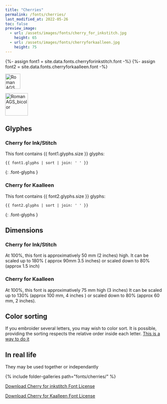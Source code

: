 ```yaml
---
title: "Cherries"
permalink: /fonts/cherries/
last_modified_at: 2022-05-26
toc: false
preview_image:
  - url: /assets/images/fonts/cherry_for_inkstitch.jpg
    height: 65
  - url: /assets/images/fonts/cherryforkaalleen.jpg
    height: 75
---
```

{%- assign font1 = site.data.fonts.cherryforinkstitch.font -%}
{%- assign font2 = site.data.fonts.cherryforkaalleen.font -%}


<img 
     src="/assets/images/fonts/cherry_for_inkstitch.jpg"
     alt="Roman AGS" height="48">
     
<img 
     src="/assets/images/fonts/cherryforkaalleen.jpg"
     alt="Roman AGS_bicolor" height="72">

## Glyphes
### Cherry for Ink/Stitch

This font contains  {{ font1.glyphs.size }} glyphs:

```
{{ font1.glyphs | sort | join: ' ' }}
```
{: .font-glyphs }

### Cherry for Kaalleen

This font contains  {{ font2.glyphs.size }} glyphs:

```
{{ font2.glyphs | sort | join: ' ' }}
```
{: .font-glyphs }

## Dimensions
### Cherry for Ink/Stitch
At 100%, this font is approximatively  50 mm (2 inches) high. 
It can be scaled up to 180% ( approx 90mm 3.5 inches) or scaled down to 80% (approx 1.5 inch)
### Cherry for Kaalleen
At 100%, this font is approximatively 75 mm high (3 inches)
It can be scaled up to 130% (approx 100 mm, 4 inches ) or scaled down to 80% (approx 60 mm, 2 inches).

## Color sorting
If you embroider several letters, you may wish to color sort. It is possible, providing the sorting respects the relative order inside each letter. [This is a way to do it](https://inkstitch.org/en/docs/lettering/#color-sorting)


## In real life

They may be used together or independantly

{% include folder-galleries path="fonts/cherries/" %}


[Download Cherry for inkstitch Font License](https://github.com/inkstitch/inkstitch/tree/main/fonts/cherryforinkstitch/LICENSE)

[Download Cherry for Kaalleen Font License](https://github.com/inkstitch/inkstitch/tree/main/fonts/cherryforkaalleen/LICENSE)
